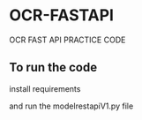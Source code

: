 # OCR-FASTAPI
OCR FAST API PRACTICE CODE


## To run the code

install requirements 

and run  the modelrestapiV1.py file
